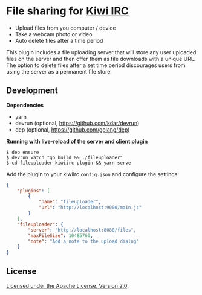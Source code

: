 # File sharing for [Kiwi IRC](https://kiwiirc.com)

* Upload files from you computer / device
* Take a webcam photo or video
* Auto delete files after a time period

This plugin includes a file uploading server that will store any user uploaded files on the
server and then offer them as file downloads with a unique URL. The option to delete files
after a set time period discourages users from using the server as a permanent file store.

## Development

**Dependencies**
* yarn
* devrun (optional, https://github.com/kdar/devrun)
* dep (optional, https://github.com/golang/dep)

**Running with live-reload of the server and client plugin**
```console
$ dep ensure
$ devrun watch "go build && ./fileuploader"
$ cd fileuploader-kiwiirc-plugin && yarn serve
```

Add the plugin to your kiwiirc `config.json` and configure the settings:

```json
{
	"plugins": [
		{
			"name": "fileuploader",
			"url": "http://localhost:9000/main.js"
		}
	],
	"fileuploader": {
		"server": "http://localhost:8088/files",
		"maxFileSize": 10485760,
		"note": "Add a note to the upload dialog"
	}
}
```

## License

[ Licensed under the Apache License, Version 2.0](LICENSE).